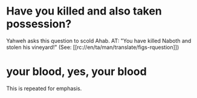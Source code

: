 # Have you killed and also taken possession?

Yahweh asks this question to scold Ahab. AT: "You have killed Naboth and stolen his vineyard!" (See: [[rc://en/ta/man/translate/figs-rquestion]])

# your blood, yes, your blood

This is repeated for emphasis.

